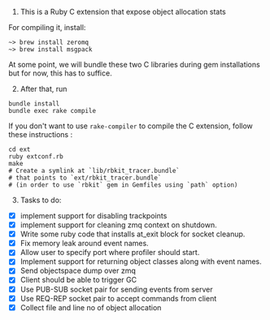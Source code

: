 1. This is a Ruby C extension that expose object allocation stats

For compiling it, install:

```
~> brew install zeromq
~> brew install msgpack
```

At some point, we will bundle these two C libraries during gem installations
but for now, this has to suffice.

2. After that, run

```
bundle install
bundle exec rake compile
```

If you don't want to use `rake-compiler` to compile the C extension, follow
these instructions :
```
cd ext
ruby extconf.rb
make
# Create a symlink at `lib/rbkit_tracer.bundle`
# that points to `ext/rbkit_tracer.bundle`
# (in order to use `rbkit` gem in Gemfiles using `path` option)
```

3. Tasks to do:

* [X] implement support for disabling trackpoints
* [X] implement support for cleaning zmq context on shutdown.
* [X] Write some ruby code that installs at_exit block for socket cleanup.
* [X] Fix memory leak around event names.
* [X] Allow user to specify port where profiler should start.
* [X] Implement support for returning object classes along with event names.
* [X] Send objectspace dump over zmq
* [X] Client should be able to trigger GC
* [X] Use PUB-SUB socket pair for sending events from server
* [X] Use REQ-REP socket pair to accept commands from client
* [X] Collect file and line no of object allocation

